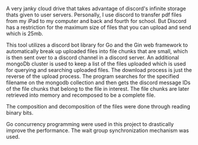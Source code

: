 A very janky cloud drive that takes advantage of discord's infinite storage thats given to user servers. 
Personally, I use discord to transfer pdf files from my iPad to my computer and back and fourth for school.
But Discord has a restriction for the maximum size of files that you can upload and send which is 25mb. 

This tool utilizes a discord bot library for Go and the Gin web framework to automatically break up uploaded files into file chunks that are small, which is then sent over to a discord channel in a discord server. 
An additional mongoDb cluster is used to keep a list of the files uploaded which is used for querying and searching uploaded files.
The download process is just the reverse of the upload process. The program searches for the specified filename on the mongodb collection and then gets the discord message IDs of the file chunks that belong to the file in interest.
The file chunks are later retrieved into memory and recomposed to be a complete file. 

The composition and decomposition of the files were done through reading binary bits.

Go concurrency programming were used in this project to drastically improve the performance. 
The wait group synchronization mechanism was used.
